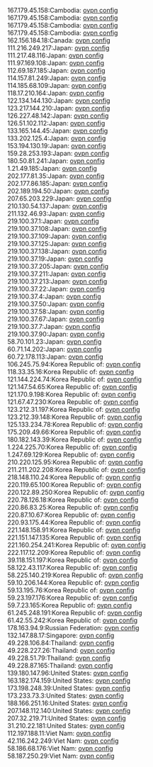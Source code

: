 167.179.45.158:Cambodia: [ovpn config](vpn/167_179_45_158.ovpn)  
167.179.45.158:Cambodia: [ovpn config](vpn/167_179_45_158.ovpn)  
167.179.45.158:Cambodia: [ovpn config](vpn/167_179_45_158.ovpn)  
167.179.45.158:Cambodia: [ovpn config](vpn/167_179_45_158.ovpn)  
162.156.184.18:Canada: [ovpn config](vpn/162_156_184_18.ovpn)  
111.216.249.217:Japan: [ovpn config](vpn/111_216_249_217.ovpn)  
111.217.48.116:Japan: [ovpn config](vpn/111_217_48_116.ovpn)  
111.97.169.108:Japan: [ovpn config](vpn/111_97_169_108.ovpn)  
112.69.187.185:Japan: [ovpn config](vpn/112_69_187_185.ovpn)  
114.157.81.249:Japan: [ovpn config](vpn/114_157_81_249.ovpn)  
114.185.68.109:Japan: [ovpn config](vpn/114_185_68_109.ovpn)  
118.17.210.164:Japan: [ovpn config](vpn/118_17_210_164.ovpn)  
122.134.144.130:Japan: [ovpn config](vpn/122_134_144_130.ovpn)  
123.217.144.210:Japan: [ovpn config](vpn/123_217_144_210.ovpn)  
126.227.48.142:Japan: [ovpn config](vpn/126_227_48_142.ovpn)  
126.51.102.112:Japan: [ovpn config](vpn/126_51_102_112.ovpn)  
133.165.144.45:Japan: [ovpn config](vpn/133_165_144_45.ovpn)  
133.202.125.4:Japan: [ovpn config](vpn/133_202_125_4.ovpn)  
153.194.130.19:Japan: [ovpn config](vpn/153_194_130_19.ovpn)  
159.28.253.193:Japan: [ovpn config](vpn/159_28_253_193.ovpn)  
180.50.81.241:Japan: [ovpn config](vpn/180_50_81_241.ovpn)  
1.21.49.185:Japan: [ovpn config](vpn/1_21_49_185.ovpn)  
202.177.81.35:Japan: [ovpn config](vpn/202_177_81_35.ovpn)  
202.177.86.185:Japan: [ovpn config](vpn/202_177_86_185.ovpn)  
202.189.194.50:Japan: [ovpn config](vpn/202_189_194_50.ovpn)  
207.65.203.229:Japan: [ovpn config](vpn/207_65_203_229.ovpn)  
210.130.54.137:Japan: [ovpn config](vpn/210_130_54_137.ovpn)  
211.132.46.93:Japan: [ovpn config](vpn/211_132_46_93.ovpn)  
219.100.37.1:Japan: [ovpn config](vpn/219_100_37_1.ovpn)  
219.100.37.108:Japan: [ovpn config](vpn/219_100_37_108.ovpn)  
219.100.37.109:Japan: [ovpn config](vpn/219_100_37_109.ovpn)  
219.100.37.125:Japan: [ovpn config](vpn/219_100_37_125.ovpn)  
219.100.37.138:Japan: [ovpn config](vpn/219_100_37_138.ovpn)  
219.100.37.19:Japan: [ovpn config](vpn/219_100_37_19.ovpn)  
219.100.37.205:Japan: [ovpn config](vpn/219_100_37_205.ovpn)  
219.100.37.211:Japan: [ovpn config](vpn/219_100_37_211.ovpn)  
219.100.37.213:Japan: [ovpn config](vpn/219_100_37_213.ovpn)  
219.100.37.22:Japan: [ovpn config](vpn/219_100_37_22.ovpn)  
219.100.37.4:Japan: [ovpn config](vpn/219_100_37_4.ovpn)  
219.100.37.50:Japan: [ovpn config](vpn/219_100_37_50.ovpn)  
219.100.37.58:Japan: [ovpn config](vpn/219_100_37_58.ovpn)  
219.100.37.67:Japan: [ovpn config](vpn/219_100_37_67.ovpn)  
219.100.37.7:Japan: [ovpn config](vpn/219_100_37_7.ovpn)  
219.100.37.90:Japan: [ovpn config](vpn/219_100_37_90.ovpn)  
58.70.101.23:Japan: [ovpn config](vpn/58_70_101_23.ovpn)  
60.71.14.202:Japan: [ovpn config](vpn/60_71_14_202.ovpn)  
60.72.178.113:Japan: [ovpn config](vpn/60_72_178_113.ovpn)  
106.245.75.94:Korea Republic of: [ovpn config](vpn/106_245_75_94.ovpn)  
118.33.35.16:Korea Republic of: [ovpn config](vpn/118_33_35_16.ovpn)  
121.144.224.74:Korea Republic of: [ovpn config](vpn/121_144_224_74.ovpn)  
121.147.54.65:Korea Republic of: [ovpn config](vpn/121_147_54_65.ovpn)  
121.170.9.198:Korea Republic of: [ovpn config](vpn/121_170_9_198.ovpn)  
121.67.47.230:Korea Republic of: [ovpn config](vpn/121_67_47_230.ovpn)  
123.212.31.197:Korea Republic of: [ovpn config](vpn/123_212_31_197.ovpn)  
123.212.39.148:Korea Republic of: [ovpn config](vpn/123_212_39_148.ovpn)  
125.133.234.78:Korea Republic of: [ovpn config](vpn/125_133_234_78.ovpn)  
175.209.49.66:Korea Republic of: [ovpn config](vpn/175_209_49_66.ovpn)  
180.182.143.39:Korea Republic of: [ovpn config](vpn/180_182_143_39.ovpn)  
1.224.225.70:Korea Republic of: [ovpn config](vpn/1_224_225_70.ovpn)  
1.247.69.129:Korea Republic of: [ovpn config](vpn/1_247_69_129.ovpn)  
210.220.125.95:Korea Republic of: [ovpn config](vpn/210_220_125_95.ovpn)  
211.211.202.208:Korea Republic of: [ovpn config](vpn/211_211_202_208.ovpn)  
218.148.110.24:Korea Republic of: [ovpn config](vpn/218_148_110_24.ovpn)  
220.119.65.100:Korea Republic of: [ovpn config](vpn/220_119_65_100.ovpn)  
220.122.89.250:Korea Republic of: [ovpn config](vpn/220_122_89_250.ovpn)  
220.78.126.18:Korea Republic of: [ovpn config](vpn/220_78_126_18.ovpn)  
220.86.83.25:Korea Republic of: [ovpn config](vpn/220_86_83_25.ovpn)  
220.87.10.67:Korea Republic of: [ovpn config](vpn/220_87_10_67.ovpn)  
220.93.175.44:Korea Republic of: [ovpn config](vpn/220_93_175_44.ovpn)  
221.148.158.91:Korea Republic of: [ovpn config](vpn/221_148_158_91.ovpn)  
221.151.147.135:Korea Republic of: [ovpn config](vpn/221_151_147_135.ovpn)  
221.160.254.241:Korea Republic of: [ovpn config](vpn/221_160_254_241.ovpn)  
222.117.12.209:Korea Republic of: [ovpn config](vpn/222_117_12_209.ovpn)  
39.118.151.197:Korea Republic of: [ovpn config](vpn/39_118_151_197.ovpn)  
58.122.43.117:Korea Republic of: [ovpn config](vpn/58_122_43_117.ovpn)  
58.225.140.219:Korea Republic of: [ovpn config](vpn/58_225_140_219.ovpn)  
59.10.206.144:Korea Republic of: [ovpn config](vpn/59_10_206_144.ovpn)  
59.13.195.76:Korea Republic of: [ovpn config](vpn/59_13_195_76.ovpn)  
59.23.197.176:Korea Republic of: [ovpn config](vpn/59_23_197_176.ovpn)  
59.7.23.165:Korea Republic of: [ovpn config](vpn/59_7_23_165.ovpn)  
61.245.248.191:Korea Republic of: [ovpn config](vpn/61_245_248_191.ovpn)  
61.42.55.242:Korea Republic of: [ovpn config](vpn/61_42_55_242.ovpn)  
178.163.94.9:Russian Federation: [ovpn config](vpn/178_163_94_9.ovpn)  
132.147.88.17:Singapore: [ovpn config](vpn/132_147_88_17.ovpn)  
49.228.106.84:Thailand: [ovpn config](vpn/49_228_106_84.ovpn)  
49.228.227.26:Thailand: [ovpn config](vpn/49_228_227_26.ovpn)  
49.228.51.79:Thailand: [ovpn config](vpn/49_228_51_79.ovpn)  
49.228.87.165:Thailand: [ovpn config](vpn/49_228_87_165.ovpn)  
139.180.147.96:United States: [ovpn config](vpn/139_180_147_96.ovpn)  
163.182.174.159:United States: [ovpn config](vpn/163_182_174_159.ovpn)  
173.198.248.39:United States: [ovpn config](vpn/173_198_248_39.ovpn)  
173.233.73.3:United States: [ovpn config](vpn/173_233_73_3.ovpn)  
188.166.251.16:United States: [ovpn config](vpn/188_166_251_16.ovpn)  
207.148.112.140:United States: [ovpn config](vpn/207_148_112_140.ovpn)  
207.32.219.71:United States: [ovpn config](vpn/207_32_219_71.ovpn)  
31.210.22.181:United States: [ovpn config](vpn/31_210_22_181.ovpn)  
112.197.188.11:Viet Nam: [ovpn config](vpn/112_197_188_11.ovpn)  
42.116.242.249:Viet Nam: [ovpn config](vpn/42_116_242_249.ovpn)  
58.186.68.176:Viet Nam: [ovpn config](vpn/58_186_68_176.ovpn)  
58.187.250.29:Viet Nam: [ovpn config](vpn/58_187_250_29.ovpn)  
